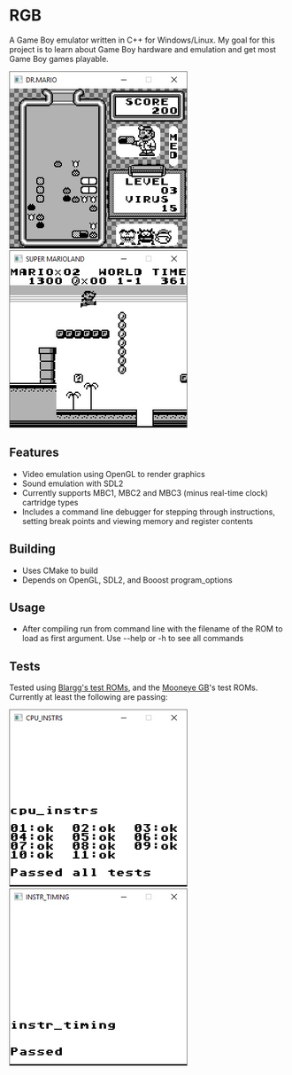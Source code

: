 # RGB

A Game Boy emulator written in C++ for Windows/Linux. My goal for this project is to learn about Game Boy hardware and emulation and get most Game Boy games playable.

![dr mario](/screenshots/dr_mario.jpg)![super mario land](/screenshots/super_mario_land.jpg)

## Features
- Video emulation using OpenGL to render graphics
- Sound emulation with SDL2
- Currently supports MBC1, MBC2 and MBC3 (minus real-time clock) cartridge types
- Includes a command line debugger for stepping through instructions, setting break points and viewing memory and register contents

## Building
- Uses CMake to build
- Depends on OpenGL, SDL2, and Booost program_options

## Usage
- After compiling run from command line with the filename of the ROM to load as first argument. Use --help or -h to see all commands

## Tests

Tested using [Blargg's test ROMs](https://github.com/retrio/gb-test-roms), and the [Mooneye GB](https://github.com/Gekkio/mooneye-gb)'s test ROMs. Currently at least the following are passing:

![cpu_instrs.gb](/screenshots/blargg_cpu_instrs.jpg)![instr_timing.gb](/screenshots/blargg_instr_timing.jpg)
